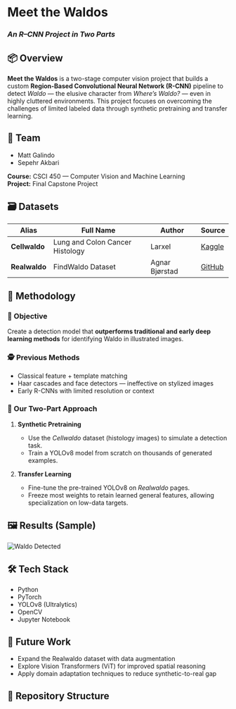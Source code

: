 # Meet the Waldos  
### *An R–CNN Project in Two Parts*

## 📦 Overview

**Meet the Waldos** is a two-stage computer vision project that builds a custom **Region-Based Convolutional Neural Network (R-CNN)** pipeline to detect *Waldo* — the elusive character from *Where’s Waldo?* — even in highly cluttered environments. This project focuses on overcoming the challenges of limited labeled data through synthetic pretraining and transfer learning.

## 👥 Team

- Matt Galindo  
- Sepehr Akbari  

**Course:** CSCI 450 — Computer Vision and Machine Learning  
**Project:** Final Capstone Project

## 🗃️ Datasets

| Alias        | Full Name                              | Author            | Source                                                                 |
|--------------|-----------------------------------------|-------------------|------------------------------------------------------------------------|
| **Cellwaldo**| Lung and Colon Cancer Histology         | Larxel            | [Kaggle](https://www.kaggle.com/datasets/andrewmvd/lung-and-colon-cancer-histopathological-images) |
| **Realwaldo**| FindWaldo Dataset                       | Agnar Bjørstad    | [GitHub](https://github.com/agnarbjoernstad/FindWaldo)                |

## 🧠 Methodology

### 📍 Objective
Create a detection model that **outperforms traditional and early deep learning methods** for identifying Waldo in illustrated images.

### 🕵️ Previous Methods
- Classical feature + template matching
- Haar cascades and face detectors — ineffective on stylized images
- Early R-CNNs with limited resolution or context

### 🚀 Our Two-Part Approach

1. **Synthetic Pretraining**
   - Use the *Cellwaldo* dataset (histology images) to simulate a detection task.
   - Train a YOLOv8 model from scratch on thousands of generated examples.
   
2. **Transfer Learning**
   - Fine-tune the pre-trained YOLOv8 on *Realwaldo* pages.
   - Freeze most weights to retain learned general features, allowing specialization on low-data targets.

## 🖼️ Results (Sample)

![Waldo Detected](./example_outputs/waldo_example.jpg)

## 🛠️ Tech Stack

- Python
- PyTorch
- YOLOv8 (Ultralytics)
- OpenCV
- Jupyter Notebook

## 🔄 Future Work

- Expand the Realwaldo dataset with data augmentation
- Explore Vision Transformers (ViT) for improved spatial reasoning
- Apply domain adaptation techniques to reduce synthetic-to-real gap

## 📁 Repository Structure


